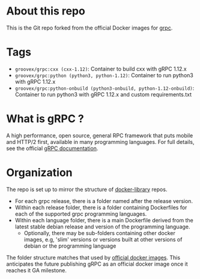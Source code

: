 # About this repo

This is the Git repo forked from the official Docker images for [grpc][].

# Tags

- `groovex/grpc:cxx (cxx-1.12)`: Container to build cxx with gRPC 1.12.x
- `groovex/grpc:python (python3, python-1.12)`: Container to run python3 with gRPC 1.12.x
- `groovex/grpc:python-onbuild (python3-onbuild, python-1.12-onbuild)`: Container to run python3 with gRPC 1.12.x and custom requirements.txt


# What is gRPC ?

A high performance, open source, general RPC framework that puts mobile and
HTTP/2 first, available in many programming languages.  For full details, see
the official [gRPC documentation][].


# Organization

The repo is set up to mirror the structure of [docker-library][] repos.

- For each grpc release, there is a folder named after the release version.
- Within each release folder, there is a folder containing Dockerfiles for each of the supported grpc programming languages.
- Within each language folder, there is a main Dockerfile derived from the latest stable debian release and version of the programming language.
  - Optionally, there may be sub-folders containing other docker images, e.g, 'slim' versions or versions built at other versions of debian or the programming language

The folder structure matches that used by [official docker images][]. This
anticipates the future publishing gRPC as an official docker image once it
reaches it GA milestone.


[docker-library]:https://github.com/docker-library
[grpc]:http:/grpc.io
[official docker images]:https://github.com/docker-library/official-images
[grpc documentation]:http://www.grpc.io/docs/

